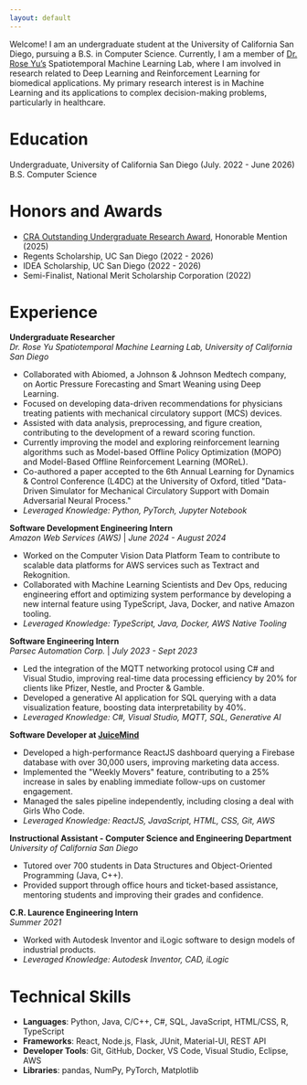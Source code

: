 ```yaml
---
layout: default
---
```


Welcome! I am an undergraduate student at the University of California San Diego, pursuing a B.S. in Computer Science. Currently, I am a member of [Dr. Rose Yu’s](https://roseyu.com/) Spatiotemporal Machine Learning Lab, where I am involved in research related to Deep Learning and Reinforcement Learning for biomedical applications. My primary research interest is in Machine Learning and its applications to complex decision-making problems, particularly in healthcare.

# Education

Undergraduate, University of California San Diego (July. 2022 - June 2026)
B.S. Computer Science

# Honors and Awards

- [CRA Outstanding Undergraduate Research Award](https://cra.org/about/awards/outstanding-undergraduate-researcher-award/), Honorable Mention (2025)
- Regents Scholarship, UC San Diego (2022 - 2026)
- IDEA Scholarship, UC San Diego (2022 - 2026)
- Semi-Finalist, National Merit Scholarship Corporation (2022)

# Experience

**Undergraduate Researcher**  
*Dr. Rose Yu Spatiotemporal Machine Learning Lab, University of California San Diego*  
- Collaborated with Abiomed, a Johnson & Johnson Medtech company, on Aortic Pressure Forecasting and Smart Weaning using Deep Learning.  
- Focused on developing data-driven recommendations for physicians treating patients with mechanical circulatory support (MCS) devices.  
- Assisted with data analysis, preprocessing, and figure creation, contributing to the development of a reward scoring function.  
- Currently improving the model and exploring reinforcement learning algorithms such as Model-based Offline Policy Optimization (MOPO) and Model-Based Offline Reinforcement Learning (MOReL).  
- Co-authored a paper accepted to the 6th Annual Learning for Dynamics & Control Conference (L4DC) at the University of Oxford, titled "Data-Driven Simulator for Mechanical Circulatory Support with Domain Adversarial Neural Process."  
- _Leveraged Knowledge: Python, PyTorch, Jupyter Notebook_

**Software Development Engineering Intern**  
*Amazon Web Services (AWS)* | *June 2024 - August 2024*  
- Worked on the Computer Vision Data Platform Team to contribute to scalable data platforms for AWS services such as Textract and Rekognition.  
- Collaborated with Machine Learning Scientists and Dev Ops, reducing engineering effort and optimizing system performance by developing a new internal feature using TypeScript, Java, Docker, and native Amazon tooling.  
- _Leveraged Knowledge: TypeScript, Java, Docker, AWS Native Tooling_

**Software Engineering Intern**  
*Parsec Automation Corp.* | *July 2023 - Sept 2023*  
- Led the integration of the MQTT networking protocol using C# and Visual Studio, improving real-time data processing efficiency by 20% for clients like Pfizer, Nestle, and Procter & Gamble.  
- Developed a generative AI application for SQL querying with a data visualization feature, boosting data interpretability by 40%.  
- _Leveraged Knowledge: C#, Visual Studio, MQTT, SQL, Generative AI_

**Software Developer at [JuiceMind](https://www.juicemind.com/)**  
- Developed a high-performance ReactJS dashboard querying a Firebase database with over 30,000 users, improving marketing data access.  
- Implemented the "Weekly Movers" feature, contributing to a 25% increase in sales by enabling immediate follow-ups on customer engagement.  
- Managed the sales pipeline independently, including closing a deal with Girls Who Code.  
- _Leveraged Knowledge: ReactJS, JavaScript, HTML, CSS, Git, AWS_

**Instructional Assistant - Computer Science and Engineering Department**  
*University of California San Diego*  
- Tutored over 700 students in Data Structures and Object-Oriented Programming (Java, C++).  
- Provided support through office hours and ticket-based assistance, mentoring students and improving their grades and confidence.

**C.R. Laurence Engineering Intern**  
*Summer 2021*  
- Worked with Autodesk Inventor and iLogic software to design models of industrial products.  
- _Leveraged Knowledge: Autodesk Inventor, CAD, iLogic_

# Technical Skills

- **Languages**: Python, Java, C/C++, C#, SQL, JavaScript, HTML/CSS, R, TypeScript  
- **Frameworks**: React, Node.js, Flask, JUnit, Material-UI, REST API  
- **Developer Tools**: Git, GitHub, Docker, VS Code, Visual Studio, Eclipse, AWS  
- **Libraries**: pandas, NumPy, PyTorch, Matplotlib
